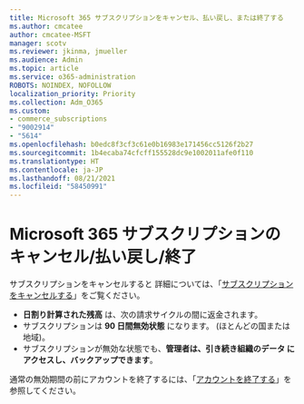 ```yaml
---
title: Microsoft 365 サブスクリプションをキャンセル、払い戻し、または終了する
ms.author: cmcatee
author: cmcatee-MSFT
manager: scotv
ms.reviewer: jkinma, jmueller
ms.audience: Admin
ms.topic: article
ms.service: o365-administration
ROBOTS: NOINDEX, NOFOLLOW
localization_priority: Priority
ms.collection: Adm_O365
ms.custom:
- commerce_subscriptions
- "9002914"
- "5614"
ms.openlocfilehash: b0edc8f3cf3c61e0b16983e171456cc5126f2b27
ms.sourcegitcommit: 1b4ecaba74cfcff155528dc9e1002011afe0f110
ms.translationtype: HT
ms.contentlocale: ja-JP
ms.lasthandoff: 08/21/2021
ms.locfileid: "58450991"
---
```

# <a name="cancelrefundclose-your-microsoft-365-subscription"></a>Microsoft 365 サブスクリプションのキャンセル/払い戻し/終了

サブスクリプションをキャンセルすると 詳細については、「[サブスクリプションをキャンセルする](https://docs.microsoft.com/microsoft-365/commerce/subscriptions/cancel-your-subscription?view=o365-worldwide)」をご覧ください。

- **日割り計算された残高** は、次の請求サイクルの間に返金されます。
- サブスクリプションは **90 日間無効状態** になります。 (ほとんどの国または地域)。
- サブスクリプションが無効な状態でも、**管理者は、引き続き組織のデータ にアクセスし、バックアップできます**。

通常の無効期間の前にアカウントを終了するには、「[アカウントを終了する](https://docs.microsoft.com/microsoft-365/commerce/close-your-account?view=o365-worldwide)」を参照してください。

